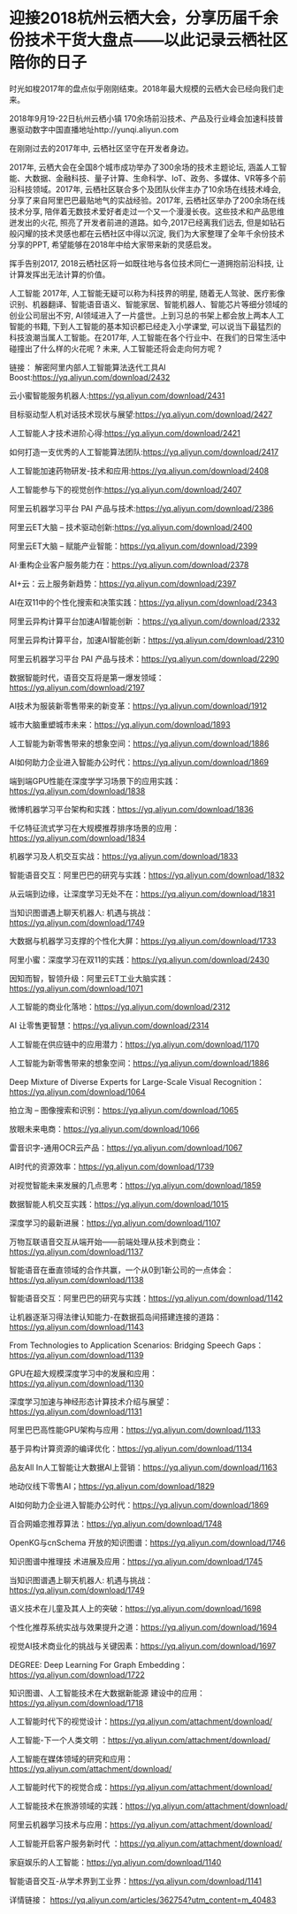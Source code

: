 # 迎接2018杭州云栖大会，分享历届千余份技术干货大盘点——以此记录云栖社区陪你的日子

时光如梭2017年的盘点似乎刚刚结束。2018年最大规模的云栖大会已经向我们走来。

2018年9月19-22日杭州云栖小镇 170余场前沿技术、产品及行业峰会加速科技普惠驱动数字中国直播地址http://yunqi.aliyun.com

在刚刚过去的2017年中, 云栖社区坚守在开发者身边。

2017年, 云栖大会在全国8个城市成功举办了300余场的技术主题论坛, 涵盖人工智能、大数据、金融科技、量子计算、生命科学、IoT、政务、多媒体、VR等多个前沿科技领域。2017年, 云栖社区联合多个及团队伙伴主办了10余场在线技术峰会, 分享了来自阿里巴巴最贴地气的实战经验。2017年, 云栖社区举办了200余场在线技术分享, 陪伴着无数技术爱好者走过一个又一个漫漫长夜。这些技术和产品思维迸发出的火花, 照亮了开发者前进的道路。如今,2017已经离我们远去, 但是如钻石般闪耀的技术灵感也都在云栖社区中得以沉淀, 我们为大家整理了全年千余份技术分享的PPT, 希望能够在2018年中给大家带来新的灵感启发。

挥手告别2017, 2018云栖社区将一如既往地与各位技术同仁一道拥抱前沿科技, 让计算发挥出无法计算的价值。

人工智能
2017年, 人工智能无疑可以称为科技界的明星, 随着无人驾驶、医疗影像识别、机器翻译、智能语音语义、智能家居、智能机器人、智能芯片等细分领域的创业公司层出不穷, AI领域进入了一片盛世。上到习总的书架上都会放上两本人工智能的书籍, 下到人工智能的基本知识都已经走入小学课堂, 可以说当下最猛烈的科技浪潮当属人工智能。在2017年, 人工智能在各个行业中、在我们的日常生活中碰撞出了什么样的火花呢 ? 未来, 人工智能还将会走向何方呢 ?

链接：
解密阿里内部人工智能算法迭代工具AI Boost:https://yq.aliyun.com/download/2432 

云小蜜智能服务机器人:https://yq.aliyun.com/download/2431  

目标驱动型人机对话技术现状与展望:https://yq.aliyun.com/download/2427   

人工智能人才技术进阶心得:https://yq.aliyun.com/download/2421 

如何打造一支优秀的人工智能算法团队:https://yq.aliyun.com/download/2417 

人工智能加速药物研发-技术和应用:https://yq.aliyun.com/download/2408 

人工智能参与下的视觉创作:https://yq.aliyun.com/download/2407   

阿里云机器学习平台 PAI 产品与技术:https://yq.aliyun.com/download/2386 

阿里云ET大脑 – 技术驱动创新:https://yq.aliyun.com/download/2400  

阿里云ET大脑 – 赋能产业智能：https://yq.aliyun.com/download/2399  

AI·重构企业客户服务能力在：https://yq.aliyun.com/download/2378

AI+云：云上服务新趋势：https://yq.aliyun.com/download/2397 

AI在双11中的个性化搜索和决策实践：https://yq.aliyun.com/download/2343

阿里云异构计算平台加速AI智能创新 ：https://yq.aliyun.com/download/2332 

阿里云异构计算平台，加速AI智能创新：https://yq.aliyun.com/download/2310 

阿里云机器学习平台 PAI 产品与技术：https://yq.aliyun.com/download/2290 

数据智能时代，语音交互将是第一爆发领域：https://yq.aliyun.com/download/2197 

AI技术为服装新零售带来的新变革：https://yq.aliyun.com/download/1912

城市大脑重塑城市未来：https://yq.aliyun.com/download/1893 

人工智能为新零售带来的想象空间：https://yq.aliyun.com/download/1886

AI如何助力企业进入智能办公时代：https://yq.aliyun.com/download/1869 

端到端GPU性能在深度学学习场景下的应用实践：https://yq.aliyun.com/download/1838

微博机器学习平台架构和实践：https://yq.aliyun.com/download/1836  

千亿特征流式学习在大规模推荐排序场景的应用：https://yq.aliyun.com/download/1834  

机器学习及人机交互实战：https://yq.aliyun.com/download/1833   

智能语音交互：阿里巴巴的研究与实践：https://yq.aliyun.com/download/1832  

从云端到边缘，让深度学习无处不在：https://yq.aliyun.com/download/1831    

当知识图谱遇上聊天机器人: 机遇与挑战：https://yq.aliyun.com/download/1749  

大数据与机器学习支撑的个性化大屏：https://yq.aliyun.com/download/1733   

阿里小蜜：深度学习在双11的实践：https://yq.aliyun.com/download/2430   

因知而智，智领升级：阿里云ET工业大脑实践：https://yq.aliyun.com/download/1071 

人工智能的商业化落地：https://yq.aliyun.com/download/2312   

AI 让零售更智慧：https://yq.aliyun.com/download/2314 

人工智能在供应链中的应用潜力：https://yq.aliyun.com/download/1170  

人工智能为新零售带来的想象空间：https://yq.aliyun.com/download/1886 

Deep Mixture of Diverse Experts for Large-Scale Visual Recognition：https://yq.aliyun.com/download/1064

拍立淘 – 图像搜索和识别：https://yq.aliyun.com/download/1065  

放眼未来电商：https://yq.aliyun.com/download/1066  

雷音识字-通用OCR云产品：https://yq.aliyun.com/download/1067  

AI时代的资源效率：https://yq.aliyun.com/download/1739   

对视觉智能未来发展的几点思考：https://yq.aliyun.com/download/1859  

数据智能人机交互实践：https://yq.aliyun.com/download/1015 

深度学习的最新进展：https://yq.aliyun.com/download/1107   

万物互联语音交互从端开始——前端处理从技术到商业：https://yq.aliyun.com/download/1137

智能语音在垂直领域的合作共赢，一个从0到1新公司的一点体会：https://yq.aliyun.com/download/1138

智能语音交互：阿里巴巴的研究与实践：https://yq.aliyun.com/download/1142

让机器逐渐习得法律认知能力-在数据孤岛间搭建连接的道路：https://yq.aliyun.com/download/1143

From Technologies to Application Scenarios: Bridging Speech Gaps：https://yq.aliyun.com/download/1139

GPU在超大规模深度学习中的发展和应用：https://yq.aliyun.com/download/1130

深度学习加速与神经形态计算技术介绍与展望：https://yq.aliyun.com/download/1131

阿里巴巴高性能GPU架构与应用：https://yq.aliyun.com/download/1133

基于异构计算资源的编译优化：https://yq.aliyun.com/download/1134 

品友All In人工智能让大数据AI上营销：https://yq.aliyun.com/download/1163 

地动仪线下零售AI；https://yq.aliyun.com/download/1829  

AI如何助力企业进入智能办公时代：https://yq.aliyun.com/download/1869   

百合网婚恋推荐算法：https://yq.aliyun.com/download/1748  

OpenKG与cnSchema 开放的知识图谱：https://yq.aliyun.com/download/1746  

知识图谱中推理技 术进展及应用：https://yq.aliyun.com/download/1745

当知识图谱遇上聊天机器人: 机遇与挑战：https://yq.aliyun.com/download/1749

语义技术在儿童及其人上的突破：https://yq.aliyun.com/download/1698 

个性化推荐系统实战与效果提升之道：https://yq.aliyun.com/download/1694  

视觉AI技术商业化的挑战与关键因素：https://yq.aliyun.com/download/1697 

DEGREE: Deep Learning For Graph Embedding：https://yq.aliyun.com/download/1722

知识图谱、人工智能技术在大数据新能源 建设中的应用：https://yq.aliyun.com/download/1718

人工智能时代下的视觉设计：https://yq.aliyun.com/attachment/download/

人工智能-下一个人类文明 ：https://yq.aliyun.com/attachment/download/

人工智能在媒体领域的研究和应用：https://yq.aliyun.com/attachment/download/

人工智能时代下的视觉合成：https://yq.aliyun.com/attachment/download/  

人工智能技术在旅游领域的实践：https://yq.aliyun.com/attachment/download/

阿里云机器学习技术与应用：https://yq.aliyun.com/attachment/download/  

人工智能开启客户服务新时代 ：https://yq.aliyun.com/attachment/download/

家庭娱乐的人工智能：https://yq.aliyun.com/download/1140  

智能语音交互-从学术界到工业界：https://yq.aliyun.com/download/1141

详情链接： https://yq.aliyun.com/articles/362754?utm_content=m_40483
